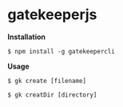 # gatekeeperjs

**Installation**

`$ npm install -g gatekeepercli`

**Usage**

`$ gk create [filename]`

`$ gk creatDir [directory]`
